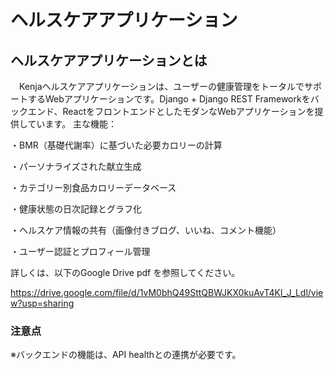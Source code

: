 # ヘルスケアアプリケーション


## ヘルスケアアプリケーションとは
　Kenjaヘルスケアアプリケーションは、ユーザーの健康管理をトータルでサポートするWebアプリケーションです。Django + Django REST Frameworkをバックエンド、ReactをフロントエンドとしたモダンなWebアプリケーションを提供しています。
主な機能：

・BMR（基礎代謝率）に基づいた必要カロリーの計算

・パーソナライズされた献立生成

・カテゴリー別食品カロリーデータベース

・健康状態の日次記録とグラフ化

・ヘルスケア情報の共有（画像付きブログ、いいね、コメント機能）

・ユーザー認証とプロフィール管理

詳しくは、以下のGoogle Drive pdf を参照してください。

https://drive.google.com/file/d/1vM0bhQ49SttQBWJKX0kuAvT4Kl_J_Ldl/view?usp=sharing


### 注意点

※バックエンドの機能は、API healthとの連携が必要です。
